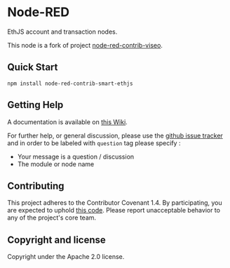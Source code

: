 # Node-RED

EthJS account and transaction nodes.

This node is a fork of project [node-red-contrib-viseo](https://github.com/NGRP/node-red-contrib-viseo).

## Quick Start

```
npm install node-red-contrib-smart-ethjs
```

## Getting Help

A documentation is available on [this Wiki](https://github.com/NGRP/node-red-viseo-bot/wiki).

For further help, or general discussion, please use the [github issue tracker](https://github.com/NGRP/node-red-contrib-viseo/issues) and in order to be labeled with `question` tag please specify :
- Your message is a question / discussion
- The module or node name

## Contributing

This project adheres to the Contributor Covenant 1.4. By participating, you are expected to uphold [this code](https://www.contributor-covenant.org/). Please report unacceptable behavior to any of the project's core team.

## Copyright and license

Copyright under the Apache 2.0 license.